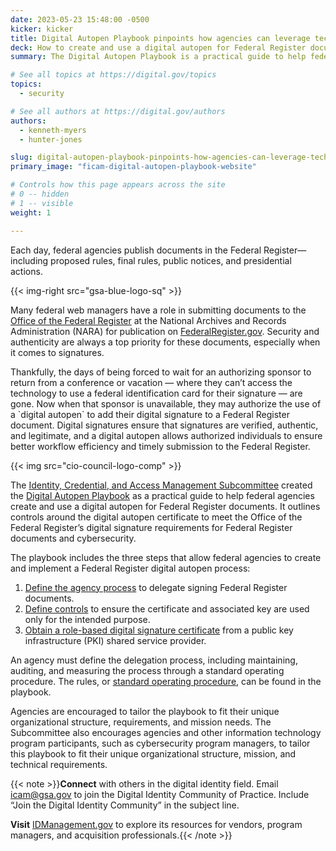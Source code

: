 ```yaml
---
date: 2023-05-23 15:48:00 -0500
kicker: kicker
title: Digital Autopen Playbook pinpoints how agencies can leverage technology for digital signatures
deck: How to create and use a digital autopen for Federal Register documents
summary: The Digital Autopen Playbook is a practical guide to help federal agencies create and use a digital autopen for Federal Register documents.

# See all topics at https://digital.gov/topics
topics:
  - security

# See all authors at https://digital.gov/authors
authors:
  - kenneth-myers
  - hunter-jones

slug: digital-autopen-playbook-pinpoints-how-agencies-can-leverage-technology-for-digital-signatures
primary_image: "ficam-digital-autopen-playbook-website"

# Controls how this page appears across the site
# 0 -- hidden
# 1 -- visible
weight: 1

---
```


Each day, federal agencies publish documents in the Federal Register—including proposed rules, final rules, public notices, and presidential actions.

{{< img-right src="gsa-blue-logo-sq" >}}

Many federal web managers have a role in submitting documents to the [Office of the Federal Register](https://www.archives.gov/federal-register) at the National Archives and Records Administration (NARA) for publication on [FederalRegister.gov](https://www.federalregister.gov/). Security and authenticity are always a top priority for these documents, especially when it comes to signatures.

Thankfully, the days of being forced to wait for an authorizing sponsor to return from a conference or vacation — where they can’t access the technology to use a federal identification card for their signature — are gone. Now when that sponsor is unavailable, they may authorize the use of a \`digital autopen\` to add their digital signature to a Federal Register document. Digital signatures ensure that signatures are verified, authentic, and legitimate, and a digital autopen allows authorized individuals to ensure better workflow efficiency and timely submission to the Federal Register.

{{< img src="cio-council-logo-comp" >}}

The [Identity, Credential, and Access Management Subcommittee](https://www.idmanagement.gov/governance/ficam/#identity-credential-and-access-management-subcommittee) created the [Digital Autopen Playbook](https://playbooks.idmanagement.gov/playbooks/autopen/) as a practical guide to help federal agencies create and use a digital autopen for Federal Register documents. It outlines controls around the digital autopen certificate to meet the Office of the Federal Register’s digital signature requirements for Federal Register documents and cybersecurity.

The playbook includes the three steps that allow federal agencies to create and implement a Federal Register digital autopen process: 

1. [Define the agency process](https://playbooks.idmanagement.gov/playbooks/autopen/#step-1-define-the-agency-process) to delegate signing Federal Register documents.
2. [Define controls](https://playbooks.idmanagement.gov/playbooks/autopen/#step-2-define-controls) to ensure the certificate and associated key are used only for the intended purpose.
3. [Obtain a role-based digital signature certificate](https://playbooks.idmanagement.gov/playbooks/autopen/#step-3-obtain-a-digital-autopen-certificate) from a public key infrastructure (PKI) shared service provider.

An agency must define the delegation process, including maintaining, auditing, and measuring the process through a standard operating procedure. The rules, or [standard operating procedure](https://playbooks.idmanagement.gov/playbooks/autopen/#:~:text=Develop%20a%20Standard%20Operating%20Procedure), can be found in the playbook. 

Agencies are encouraged to tailor the playbook to fit their unique organizational structure, requirements, and mission needs. The Subcommittee also encourages agencies and other information technology program participants, such as cybersecurity program managers, to tailor this playbook to fit their unique organizational structure, mission, and technical requirements.

{{< note >}}**Connect** with others in the digital identity field. Email [icam@gsa.gov](mailto:icam@gsa.gov) to join the Digital Identity Community of Practice. Include “Join the Digital Identity Community” in the subject line.

**Visit** [IDManagement.gov](https://www.idmanagement.gov/) to explore its resources for vendors, program managers, and acquisition professionals.{{< /note >}}
